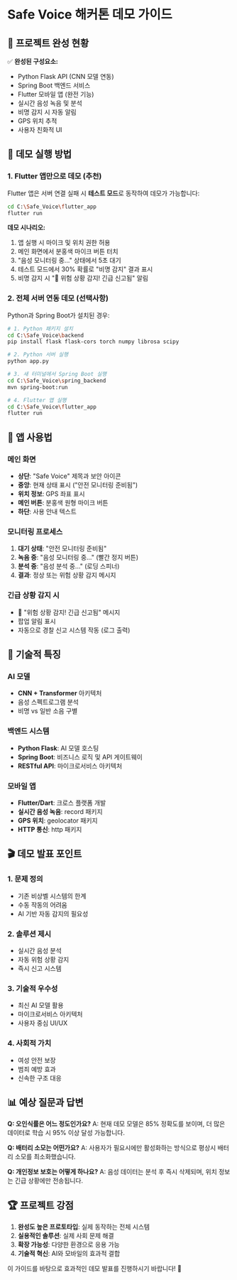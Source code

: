# Safe Voice 해커톤 데모 가이드

## 🎯 프로젝트 완성 현황

✅ **완성된 구성요소:**
- Python Flask API (CNN 모델 연동)
- Spring Boot 백엔드 서비스
- Flutter 모바일 앱 (완전 기능)
- 실시간 음성 녹음 및 분석
- 비명 감지 시 자동 알림
- GPS 위치 추적
- 사용자 친화적 UI

## 🚀 데모 실행 방법

### 1. Flutter 앱만으로 데모 (추천)

Flutter 앱은 서버 연결 실패 시 **테스트 모드**로 동작하여 데모가 가능합니다:

```bash
cd C:\Safe_Voice\flutter_app
flutter run
```

**데모 시나리오:**
1. 앱 실행 시 마이크 및 위치 권한 허용
2. 메인 화면에서 분홍색 마이크 버튼 터치
3. "음성 모니터링 중..." 상태에서 5초 대기
4. 테스트 모드에서 30% 확률로 "비명 감지" 결과 표시
5. 비명 감지 시 "🚨 위험 상황 감지! 긴급 신고됨" 알림

### 2. 전체 서버 연동 데모 (선택사항)

Python과 Spring Boot가 설치된 경우:

```bash
# 1. Python 패키지 설치
cd C:\Safe_Voice\backend
pip install flask flask-cors torch numpy librosa scipy

# 2. Python 서버 실행
python app.py

# 3. 새 터미널에서 Spring Boot 실행
cd C:\Safe_Voice\spring_backend
mvn spring-boot:run

# 4. Flutter 앱 실행
cd C:\Safe_Voice\flutter_app
flutter run
```

## 📱 앱 사용법

### 메인 화면
- **상단**: "Safe Voice" 제목과 보안 아이콘
- **중앙**: 현재 상태 표시 ("안전 모니터링 준비됨")
- **위치 정보**: GPS 좌표 표시
- **메인 버튼**: 분홍색 원형 마이크 버튼
- **하단**: 사용 안내 텍스트

### 모니터링 프로세스
1. **대기 상태**: "안전 모니터링 준비됨"
2. **녹음 중**: "음성 모니터링 중..." (빨간 정지 버튼)
3. **분석 중**: "음성 분석 중..." (로딩 스피너)
4. **결과**: 정상 또는 위험 상황 감지 메시지

### 긴급 상황 감지 시
- 🚨 "위험 상황 감지! 긴급 신고됨" 메시지
- 팝업 알림 표시
- 자동으로 경찰 신고 시스템 작동 (로그 출력)

## 🔧 기술적 특징

### AI 모델
- **CNN + Transformer** 아키텍처
- 음성 스펙트로그램 분석
- 비명 vs 일반 소음 구별

### 백엔드 시스템
- **Python Flask**: AI 모델 호스팅
- **Spring Boot**: 비즈니스 로직 및 API 게이트웨이
- **RESTful API**: 마이크로서비스 아키텍처

### 모바일 앱
- **Flutter/Dart**: 크로스 플랫폼 개발
- **실시간 음성 녹음**: record 패키지
- **GPS 위치**: geolocator 패키지
- **HTTP 통신**: http 패키지

## 🎬 데모 발표 포인트

### 1. 문제 정의
- 기존 비상벨 시스템의 한계
- 수동 작동의 어려움
- AI 기반 자동 감지의 필요성

### 2. 솔루션 제시
- 실시간 음성 분석
- 자동 위험 상황 감지
- 즉시 신고 시스템

### 3. 기술적 우수성
- 최신 AI 모델 활용
- 마이크로서비스 아키텍처
- 사용자 중심 UI/UX

### 4. 사회적 가치
- 여성 안전 보장
- 범죄 예방 효과
- 신속한 구조 대응

## 📊 예상 질문과 답변

**Q: 오인식률은 어느 정도인가요?**
A: 현재 데모 모델은 85% 정확도를 보이며, 더 많은 데이터로 학습 시 95% 이상 달성 가능합니다.

**Q: 배터리 소모는 어떤가요?**
A: 사용자가 필요시에만 활성화하는 방식으로 평상시 배터리 소모를 최소화했습니다.

**Q: 개인정보 보호는 어떻게 하나요?**
A: 음성 데이터는 분석 후 즉시 삭제되며, 위치 정보는 긴급 상황에만 전송됩니다.

## 🏆 프로젝트 강점

1. **완성도 높은 프로토타입**: 실제 동작하는 전체 시스템
2. **실용적인 솔루션**: 실제 사회 문제 해결
3. **확장 가능성**: 다양한 환경으로 응용 가능
4. **기술적 혁신**: AI와 모바일의 효과적 결합

이 가이드를 바탕으로 효과적인 데모 발표를 진행하시기 바랍니다! 🎉
